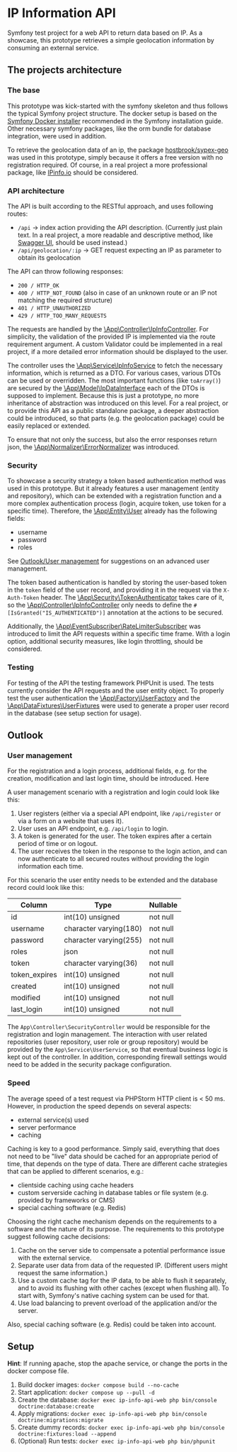 # IP Information API

Symfony test project for a web API to return data based on IP.
As a showcase, this prototype retrieves a simple geolocation information
by consuming an external service.

## The projects architecture

### The base

This prototype was kick-started with the symfony skeleton and thus follows the typical 
Symfony project structure. The docker setup  is based on the [Symfony Docker installer](https://github.com/dunglas/symfony-docker)
recommended in the Symfony installation guide. Other necessary symfony packages,
like the orm bundle for database integration, were used in addition.

To retrieve the geolocation data of an ip, the package [hostbrook/sypex-geo](https://packagist.org/packages/hostbrook/sypex-geo)
was used in this prototype, simply because it offers a free version with no registration required.
Of course, in a real project a more professional package, like [IPinfo.io](https://packagist.org/packages/ipinfo/ipinfo)
should be considered.

### API architecture

The API is built according to the RESTful approach, and uses following routes:

- `/api` → index action providing the API description. (Currently just plain text. In a real project,
a more readable and descriptive method, like [Swagger UI](https://swagger.io/tools/swagger-ui/), should be used instead.)
- `/api/geolocation/:ip` → GET request expecting an IP as parameter to obtain its geolocation

The API can throw following responses:
- `200 / HTTP_OK`
- `400 / HTTP_NOT_FOUND` (also in case of an unknown route or an IP not matching the required structure)
- `401 / HTTP_UNAUTHORIZED`
- `429 / HTTP_TOO_MANY_REQUESTS`

The requests are handled by the [\App\Controller\IpInfoController](src%2FController%2FIpInfoController.php). For simplicity,
the validation of the provided IP is implemented via the route requirement argument. A custom Validator 
could be implemented in a real project, if a more detailed error information should be displayed to the user.

The controller uses the [\App\Service\IpInfoService](src%2FService%2FIpInfoService.php) to fetch the necessary
information, which is returned as a DTO. For various cases, various DTOs can be used or overridden. The most
important functions (like `toArray()`) are secured by the [\App\Model\IpDataInterface](src%2FModel%2FIpDataInterface.php)
each of the DTOs is supposed to implement.
Because this is just a prototype, no more inheritance of abstraction was introduced on this level. For a real project, or
to provide this API as a public standalone package, a deeper abstraction could be introduced, so that parts (e.g.
the geolocation package) could be easily replaced or extended.

To ensure that not only the success, but also the error responses return json, 
the [\App\Normalizer\ErrorNormalizer](src%2FNormalizer%2FErrorNormalizer.php) was introduced.


### Security

To showcase a security strategy a token based authentication method was used in this prototype.
But it already features a user management (entity and repository), which can be extended with a registration function and
a more complex authentication process (login, acquire token, use token for a specific time).
Therefore, the [\App\Entity\User](src%2FEntity%2FUser.php) already has the following fields:

- username
- password
- roles

See [Outlook/User management](#outlook-user-management) for suggestions on an advanced user management.

The token based authentication is handled by storing the user-based token in the `token` field of the user record,
and providing it in the request via the `X-Auth-Token` header. The [\App\Security\TokenAuthenticator](src%2FSecurity%2FTokenAuthenticator.php)
takes care of it, so the [\App\Controller\IpInfoController](src%2FController%2FIpInfoController.php) only needs
to define the `#[IsGranted("IS_AUTHENTICATED")]` annotation at the actions to be secured.

Additionally, the [\App\EventSubscriber\RateLimiterSubscriber](src%2FEventSubscriber%2FRateLimiterSubscriber.php)
was introduced to limit the API requests within a specific time frame. With a login option, additional security measures, 
like login throttling, should be considered.

### Testing

For testing of the API the testing framework PHPUnit is used. The tests currently consider the API requests 
and the user entity object. To properly test the user authentication the [\App\Factory\UserFactory](src%2FFactory%2FUserFactory.php)
and the [\App\DataFixtures\UserFixtures](src%2FDataFixtures%2FUserFixtures.php) were used to generate a proper user 
record in the database (see setup section for usage).

## Outlook

### User management

<a id="outlook-user-management"></a>

For the registration and a login process, additional fields, e.g. for the creation, modification and last login time,
should be introduced. Here

A user management scenario with a registration and login could look like this:

1. User registers (either via a special API endpoint, like `/api/register` or via a form on a website that uses it).
2. User uses an API endpoint, e.g. `/api/login` to login.
3. A token is generated for the user. The token expires after a certain period of time or on logout.
4. The user receives the token in the response to the login action, and can now authenticate to all secured routes without providing the login information each time.

For this scenario the user entity needs to be extended and the database record could look like this:

| Column        | Type                   | Nullable  |
|---------------|------------------------|-----------|
| id            | int(10) unsigned       | not null  |
| username      | character varying(180) | not null  |
| password      | character varying(255) | not null  |
| roles         | json                   | not null  |
| token         | character varying(36)  | not null  |
| token_expires | int(10) unsigned       | not null  |
| created       | int(10) unsigned       | not null  |
| modified      | int(10) unsigned       | not null  |
| last_login    | int(10) unsigned       | not null  |

The `App\Controller\SecurityController` would be responsible for the registration and login management.
The interaction with user related repositories (user repository, user role or group repository) would be
provided by the `App\Service\UserService`, so that eventual business logic is kept out of the controller.
In addition, corresponding firewall settings would need to be added in the security package configuration.

### Speed

The average speed of a test request via PHPStorm HTTP client is < 50 ms. However, in production the speed 
depends on several aspects:
- external service(s) used
- server performance
- caching

Caching is key to a good performance. Simply said, everything that does not need to be "live" data should be cached for
an appropriate period of time, that depends on the type of data. There are different cache strategies that can
be applied to different scenarios, e.g.:

- clientside caching using cache headers
- custom serverside caching in database tables or file system (e.g. provided by frameworks or CMS)
- special caching software (e.g. Redis)

Choosing the right cache mechanism depends on the requirements to a software and the nature of its purpose. 
The requirements to this prototype suggest following cache decisions:

1. Cache on the server side to compensate a potential performance issue with the external service.
2. Separate user data from data of the requested IP. (Different users might request the same information.)
3. Use a custom cache tag for the IP data, to be able to flush it separately, and to avoid its flushing with other caches (except when flushing all). To start with, Symfony's native caching system can be used for that.
4. Use load balancing to prevent overload of the application and/or the server.

Also, special caching software (e.g. Redis) could be taken into account.

## Setup

**Hint**: If running apache, stop the apache service, or change the ports in the docker compose file.

1. Build docker images: `docker compose build --no-cache` 
2. Start application: `docker compose up --pull -d`
3. Create the database: `docker exec ip-info-api-web php bin/console doctrine:database:create`
4. Apply migrations: `docker exec ip-info-api-web php bin/console doctrine:migrations:migrate`
5. Create dummy records: `docker exec ip-info-api-web php bin/console doctrine:fixtures:load --append`
6. (Optional) Run tests: `docker exec ip-info-api-web php bin/phpunit`
